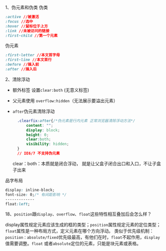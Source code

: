 1、伪元素和伪类
伪类
```css
:active //被激活
:focus //选中
:hover //鼠标位于上方
:link //未被访问的链接
:first-child //第一个元素
```
伪元素
```css
:first-letter //本文首字母
:first-line //本文首行
:before //插入前
:after //插入后
```

2、清除浮动
* 额外标签 设置`clear:both` (无意义标签)
* 父元素使用 `overflow:hidden`（无法展示要溢出元素）
* `after`伪元素清除浮动 
  ```css
    .clearfix:after{/*伪元素是行内元素 正常浏览器清除浮动方法*/
        content: "";
        display: block;
        height: 0;
        clear:both;
        visibility: hidden;
    }
    // IE6/7 不支持伪元素
  ```

  clear：both：本质就是闭合浮动， 就是让父盒子闭合出口和入口，不让子盒子出来

品字布局
  ```css
display: inline-block;
font-size: 0;/* 有间距影响 */
-------------
float:left;
  ```

18、`position`跟`display`、`overflow`、`float`这些特性相互叠加后会怎么样？

display属性规定元素应该生成的框的类型；`position`属性规定元素的定位类型；`float`属性是一种布局方式，定义元素在哪个方向浮动。
类似于优先级机制：`position：absolute/fixed`优先级最高，有他们在时，`float`不起作用，`display`值需要调整。`float` 或者`absolute`定位的元素，只能是块元素或表格。